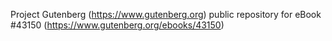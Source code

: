 Project Gutenberg (https://www.gutenberg.org) public repository for eBook #43150 (https://www.gutenberg.org/ebooks/43150)
